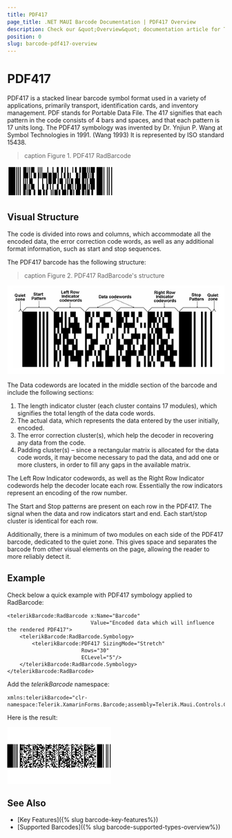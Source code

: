 ```yaml
---
title: PDF417
page_title: .NET MAUI Barcode Documentation | PDF417 Overview
description: Check our &quot;Overview&quot; documentation article for Telerik Barcode for .NET MAUI.
position: 0
slug: barcode-pdf417-overview
---
```


# PDF417

PDF417 is a stacked linear barcode symbol format used in a variety of applications, primarily transport, identification cards, and inventory management. PDF stands for Portable Data File. The 417 signifies that each pattern in the code consists of 4 bars and spaces, and that each pattern is 17 units long. The PDF417 symbology was invented by Dr. Ynjiun P. Wang at Symbol Technologies in 1991. (Wang 1993) It is represented by ISO standard 15438.

>caption Figure 1. PDF417 RadBarcode

![Telerik Xamarin Barcode PDF417](images/barcode-2d-barcodes-pdf417-overview001.png)

## Visual Structure

The code is divided into rows and columns, which accommodate all the encoded data, the error correction code words, as well as any additional format information, such as start and stop sequences.

The PDF417 barcode has the following structure:


>caption Figure 2. PDF417 RadBarcode's structure

![Telerik Xamarin Barcode PDF417 structure](images/barcode-2d-barcodes-pdf417-overview002.png)

The Data codewords are located in the middle section of the barcode and include the following sections:

1. The length indicator cluster (each cluster contains 17 modules), which signifies the total length of the data code words.
2. The actual data, which represents the data entered by the user initially, encoded.
3. The error correction cluster(s), which help the decoder in recovering any data from the code.
4. Padding cluster(s) – since a rectangular matrix is allocated for the data code words, it may become necessary to pad the data, and add one or more clusters, in order to fill any gaps in the available matrix.

The Left Row Indicator codewords, as well as the Right Row Indicator codewords help the decoder locate each row. Essentially the row indicators represent an encoding of the row number.

The Start and Stop patterns are present on each row in the PDF417. The signal when the data and row indicators start and end. Each start/stop cluster is identical for each row.

Additionally, there is a minimum of two modules on each side of the PDF417 barcode, dedicated to the quiet zone. This gives space and separates the barcode from other visual elements on the page, allowing the reader to more reliably detect it.

## Example

Check below a quick example with PDF417 symbology applied to RadBarcode:

```XAMl
<telerikBarcode:RadBarcode x:Name="Barcode"                                 
                           Value="Encoded data which will influence the rendered PDF417">
    <telerikBarcode:RadBarcode.Symbology>
        <telerikBarcode:PDF417 SizingMode="Stretch"
                        Rows="30"
                        ECLevel="5"/>
    </telerikBarcode:RadBarcode.Symbology>
</telerikBarcode:RadBarcode>
```

Add the *telerikBarcode* namespace:

```XAML
xmlns:telerikBarcode="clr-namespace:Telerik.XamarinForms.Barcode;assembly=Telerik.Maui.Controls.Compatibility"
```

Here is the result:

![PDF417](images/barcode-2d-barcodes-pdf417-example.png)

## See Also

- [Key Features]({% slug barcode-key-features%})
- [Supported Barcodes]({% slug barcode-supported-types-overview%})
